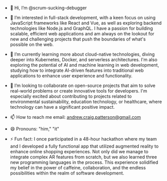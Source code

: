 - 👋 Hi, I’m @scrum-sucking-debugger
- 👀 I’m interested in full-stack development, with a keen focus on using JavaScript frameworks like React and Vue, as well as exploring backend technologies like Node.js and GraphQL. I have a passion for building scalable, efficient web applications and am always on the lookout for new and challenging projects that push the boundaries of what's possible on the web.

- 🌱 I’m currently learning more about cloud-native technologies, diving deeper into Kubernetes, Docker, and serverless architectures. I'm also exploring the potential of AI and machine learning in web development, studying how to integrate AI-driven features into traditional web applications to enhance user experience and functionality.

- 💞️ I’m looking to collaborate on open-source projects that aim to solve real-world problems or create innovative tools for developers. I'm especially excited about contributing to projects related to environmental sustainability, education technology, or healthcare, where technology can have a significant positive impact.
- 📫 How to reach me email: andrew.craig.patterson@gmail.com
- 😄 Pronouns: "him," "it"
- ⚡ Fun fact: I once participated in a 48-hour hackathon where my team and I developed a fully functional app that utilized augmented reality to enhance online shopping experiences. Not only did we manage to integrate complex AR features from scratch, but we also learned three new programming languages in the process. This experience solidified my belief in the power of caffeine, collaboration, and the endless possibilities within the realm of software development.

<!---
scrum-sucking-debugger/scrum-sucking-debugger is a ✨ special ✨ repository because its `README.md` (this file) appears on your GitHub profile.
You can click the Preview link to take a look at your changes.
--->

